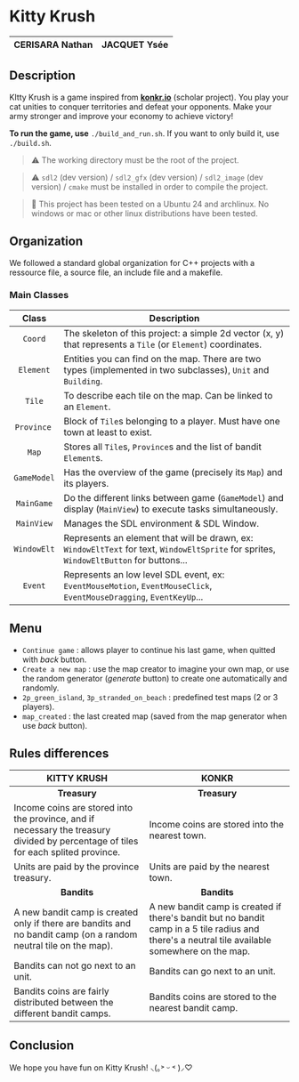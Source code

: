 # Kitty Krush

| CERISARA Nathan | JACQUET Ysée |
| :-------------: | :----------: |

## Description

KItty Krush is a game inspired from **[konkr.io](https://www.konkr.io/)** (scholar project).
You play your cat unities to conquer territories and defeat your opponents. Make your army stronger and improve your economy to achieve victory!

**To run the game, use** `./build_and_run.sh`.
If you want to only build it, use `./build.sh`.

> ⚠️ The working directory must be the root of the project.

> ⚠️ `sdl2` (dev version) / `sdl2_gfx` (dev version) / `sdl2_image` (dev version) / `cmake` must be installed in order to compile the project.

> 📝 This project has been tested on a Ubuntu 24 and archlinux. No windows or mac or other linux distributions have been tested.


## Organization

We followed a standard global organization for C++ projects with a ressource file, a source file, an include file and a makefile.

###  Main Classes

|   Class       | Description |
| :--------:    | ----------- |
| `Coord`       | The skeleton of this project: a simple 2d vector (x, y) that represents a `Tile` (or `Element`) coordinates. |
| `Element`     | Entities you can find on the map. There are two types (implemented in two subclasses), `Unit` and `Building`. |
| `Tile`        | To describe each tile on the map. Can be linked to an `Element`. |
| `Province`    | Block of `Tile`s belonging to a player. Must have one town at least to exist. |
| `Map`         | Stores all `Tile`s, `Province`s and the list of bandit `Element`s. |
| `GameModel`   | Has the overview of the game (precisely its `Map`) and its players. |
| `MainGame`    | Do the different links between game (`GameModel`) and display (`MainView`) to execute tasks simultaneously. |
| `MainView`    | Manages the SDL environment & SDL Window. |
| `WindowElt`   | Represents an element that will be drawn, ex: `WindowEltText` for text, `WindowEltSprite` for sprites, `WindowEltButton` for buttons... |
| `Event`       | Represents an low level SDL event, ex: `EventMouseMotion`, `EventMouseClick`, `EventMouseDragging`, `EventKeyUp`... |


## Menu

- `Continue game` : allows player to continue his last game, when quitted with _back_ button.
- `Create a new map` : use the map creator to imagine your own map, or use the random generator (_generate_ button) to create one automatically and randomly.
- `2p_green_island`, `3p_stranded_on_beach` : predefined test maps (2 or 3 players).
- `map_created` : the last created map (saved from the map generator when use _back_ button).

## Rules differences

| KITTY KRUSH | KONKR |
| ----------- | ----- |
| <center>**Treasury**</center> | <center>**Treasury**</center> |
| Income coins are stored into the province, and if necessary the treasury divided by percentage of tiles for each splited province. | Income coins are stored into the nearest town. |
| Units are paid by the province treasury. | Units are paid by the nearest town. |
| <center>**Bandits**</center> | <center>**Bandits**</center> |
| A new bandit camp is created only if there are bandits and no bandit camp (on a random neutral tile on the map). | A new bandit camp is created if there's bandit but no bandit camp in a 5 tile radius and there's a neutral tile available somewhere on the map. |
| Bandits can not go next to an unit. | Bandits can go next to an unit. |
| Bandits coins are fairly distributed between the different bandit camps. | Bandits coins are stored to the nearest bandit camp. |

## Conclusion

We hope you have fun on Kitty Krush! ⸜(｡˃ ᵕ ˂ )⸝♡
